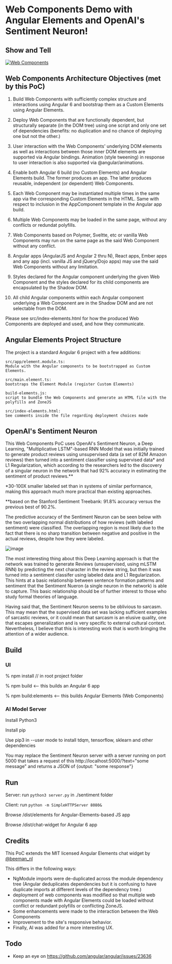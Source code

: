 # Web Components Demo with Angular Elements and OpenAI's Sentiment Neuron! 

## Show and Tell

[![Web Components](https://img.youtube.com/vi/ZssAz23SVvo/0.jpg)](https://www.youtube.com/watch?v=ZssAz23SVvo)

## Web Components Architecture Objectives (met by this PoC) 

1. Build Web Components with sufficiently complex structure and interactions using Angular 6 and bootstrap them as a Custom Elements using Angular Elements.

2. Deploy Web Components that are functionally dependent, but structurally separate (in the DOM tree) using one script and only one set of dependencies (benefits: no duplication and no chance of deploying one but not the other.)

3. User interaction with the Web Components' underlying DOM elements as well as interactions between those inner DOM elements are supported via Angular bindings. Animation (style tweening) in response to user interaction is also supported via @angular/animations.

4. Enable both Angular 6 build (no Custom Elements) and Angular Elements build. The former produces an app. The latter produces reusable, independent (or dependent) Web Components.

5. Each Web Component may be instantiated multiple times in the same app via the corresponding Custom Elements in the HTML. Same with respect to inclusion in the AppComponent template in the Angular app build.

6. Multiple Web Components may be loaded in the same page, without any conflicts or redundat polyfills.  

7. Web Components based on Polymer, Sveltte, etc or vanilla Web Components may run on the same page as the said Web Component without any conflict.

8. Angular apps (AngularJS and Angular 2 thru N), React apps, Ember apps and any app (incl. vanilla JS and jQuery/Dojo apps) may use the said Web Components without any limitation.

9. Styles declared for the Angular component underlying the given Web Component and the styles declared for its child components are encapsulated by the Shadow DOM. 

10. All child Angular components within each Angular component underlying a Web Component are in the Shadow DOM and are not selectable from the DOM. 

Please see src/index-elements.html for how the produced Web Components are deployed and used, and how they communicate.

## Angular Elements Project Structure

The project is a standard Angular 6 project with a few additions:

```
src/app/element.module.ts:  
Module with the Angular components to be bootstrapped as Custom Elements.

src/main.element.ts:         
bootstraps the Element Module (register Custom Elements)

build-elements.js:           
script to bundle the Web Components and generate an HTML file with the polyfills and ZoneJS

src/index-elements.html:    
See comments inside the file regarding deployment choices made
```

## OpenAI's Sentiment Neuron 

This Web Components PoC uses OpenAI's Sentiment Neuron, a Deep Learning, "Multiplicative LSTM"-based RNN Model that was initially trained to generate product reviews using unsupervised data (a set of 82M Amazon reviews) then turned into a sentiment classifier using supervised data* and L1 Regularization, which according to the researchers led to the discovery of a singular neuron in the network that had 92% accuracy in estimating the sentiment of product reviews.**

*30-100X smaller labeled set than in systems of similar performance, making this approach much more practical than existing approaches.

**based on the Stanford Sentiment Treebank: 91.8% accuracy versus the previous best of 90.2%.

The predictive accuracy of the Sentiment Neuron can be seen below with the two overlapping normal distributions of how reviews (with labeled sentiment) were classified. The overlapping region is most likely due to the fact that there is no sharp transition between negative and positive in the actual reviews, despite how they were labeled. 

![image](https://image.ibb.co/gPdMMJ/sst_binary_sentiment_unit_vis.png)

The most interesting thing about this Deep Learning approach is that the network was trained to generate Reviews (unsupervised, using mLSTM RNN) by predicting the next character in the review string, but then it was turned into a sentiment classifer using labeled data and L1 Regularization. This hints at a basic relationship between sentence formation patterns and sentiment that the Sentiment Nueron (a single neuron in the network) is able to capture. This basic relationship should be of further interest to those who study formal theories of language. 

Having said that, the Sentiment Neuron seems to be oblivious to sarcasm. This may mean that the supervised data set was lacking sufficient examples of sarcastic reviews, or it could mean that sarcasm is an elusive quality, one that escapes generalization and is very specific to external cultural context. Nevertheless, I believe that this is interesting work that is worth bringing the attention of a wider audience.

## Build

### UI

% npm install // in root project folder

% npm build <-- this builds an Angular 6 app

% npm build:elements <-- this builds Angular Elements (Web Components)

### AI Model Server

Install Python3

Install pip 

Use pip3 in --user mode to install tdqm, tensorflow, sklearn and other dependencies

You may replace the Sentiment Neuron server with a server running on port 5000 that takes a request of this http://localhost:5000/?text="some message" and returns a JSON of {output: "some response"}

## Run

Server: run `python3 server.py` in ./sentiment folder

Client: run `python -m SimpleHTTPServer 8080&` 

Browse /dist/elements for Angular-Elements-based JS app

Browse /dist/chat-widget for Angular 6 app

## Credits

This PoC extends the MIT licensed Angular Elements chat widget by [@beeman_nl](https://twitter.com/beeman_nl)

This differs in the following ways:

- NgModule imports were de-duplicated across the module dependency tree (Angular deduplicates dependencies but it is confusing to have duplicate imports at different levels of the dependency tree.) 
- deployment of web components was modified so that multiple web components made with Angular Elements could be loaded without conflict or redundant polyfills or conflicting ZoneJS. 
- Some enhancements were made to the interaction between the Web Components 
- Improvement to the site's responsive behavior. 
- Finally, AI was added for a more interesting UX. 

## Todo

- Keep an eye on https://github.com/angular/angular/issues/23636





